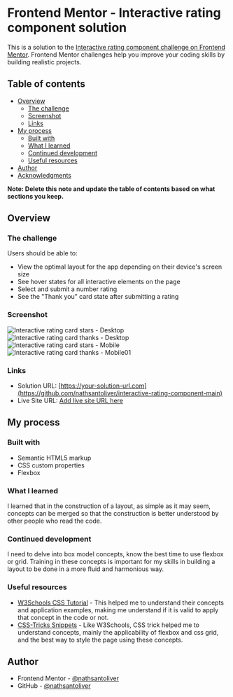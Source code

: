 # Frontend Mentor - Interactive rating component solution

This is a solution to the [Interactive rating component challenge on Frontend Mentor](https://www.frontendmentor.io/challenges/interactive-rating-component-koxpeBUmI). Frontend Mentor challenges help you improve your coding skills by building realistic projects. 

## Table of contents

- [Overview](#overview)
  - [The challenge](#the-challenge)
  - [Screenshot](#screenshot)
  - [Links](#links)
- [My process](#my-process)
  - [Built with](#built-with)
  - [What I learned](#what-i-learned)
  - [Continued development](#continued-development)
  - [Useful resources](#useful-resources)
- [Author](#author)
- [Acknowledgments](#acknowledgments)

**Note: Delete this note and update the table of contents based on what sections you keep.**

## Overview

### The challenge

Users should be able to:

- View the optimal layout for the app depending on their device's screen size
- See hover states for all interactive elements on the page
- Select and submit a number rating
- See the "Thank you" card state after submitting a rating

### Screenshot

![Interactive rating card stars - Desktop](./screenshot/desktop_card_rating.png)
![Interactive rating card thanks - Desktop](./screenshot/desktop_card_thanks.png)
![Interactive rating card stars - Mobile](./screenshot/mobile_card_thanks.png)
![Interactive rating card thanks - Mobile01](./screenshot/mobile_card_rating.png)

### Links

- Solution URL: [https://your-solution-url.com](https://github.com/nathsantoliver/interactive-rating-component-main)
- Live Site URL: [Add live site URL here](https://your-live-site-url.com)

## My process

### Built with

- Semantic HTML5 markup
- CSS custom properties
- Flexbox

### What I learned

I learned that in the construction of a layout, as simple as it may seem, concepts can be merged so that the construction is better understood by other people who read the code.

### Continued development

I need to delve into box model concepts, know the best time to use flexbox or grid. Training in these concepts is important for my skills in building a layout to be done in a more fluid and harmonious way.

### Useful resources

- [W3Schools CSS Tutorial](https://www.w3schools.com/css) - This helped me to understand their concepts and application examples, making me understand if it is valid to apply that concept in the code or not.
- [CSS-Tricks Snippets](https://css-tricks.com/snippets/css/) - Like W3Schools, CSS trick helped me to understand concepts, mainly the applicability of flexbox and css grid, and the best way to style the page using these concepts.

## Author

- Frontend Mentor - [@nathsantoliver](https://www.frontendmentor.io/profile/nathsantoliver)
- GitHub - [@nathsantoliver](https://github.com/nathsantoliver)

